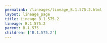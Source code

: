 ```yaml
---
permalink: /lineages/lineage_B.1.575.2.html
layout: lineage_page
title: Lineage B.1.575.2
lineage: B.1.575.2
parent: B.1.575
children: ['B.1.575.2']
---
```

